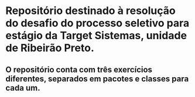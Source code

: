 # Repositório destinado à resolução do desafio do processo seletivo para estágio da Target Sistemas, unidade de Ribeirão Preto.
## O repositório conta com três exercícios diferentes, separados em pacotes e classes para cada um.
